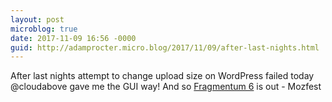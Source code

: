 ```yaml
---
layout: post
microblog: true
date: 2017-11-09 16:56 -0000
guid: http://adamprocter.micro.blog/2017/11/09/after-last-nights.html
---
```

After last nights attempt to change upload size on WordPress failed today @cloudabove gave me the GUI way! And so [Fragmentum 6](http://fragmentum.adamprocter.co.uk/episode-6-mozfest/) is out - Mozfest 
